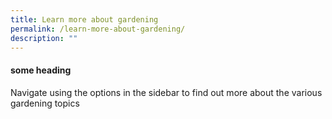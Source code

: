 ```yaml
---
title: Learn more about gardening
permalink: /learn-more-about-gardening/
description: ""
---
```

<h4> some heading </h4>
<p>
	Navigate using the options in the sidebar to find out more about the various gardening topics
	</p>